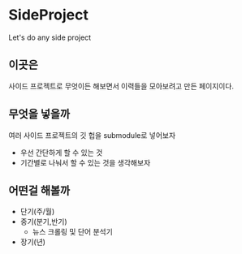 # SideProject
Let's do any side project


## 이곳은
사이드 프로젝트로 무엇이든 해보면서 이력들을 모아보려고 만든 페이지이다.

## 무엇을 넣을까
여러 사이드 프로젝트의 깃 헙을 submodule로 넣어보자
- 우선 간단하게 할 수 있는 것
- 기간별로 나눠서 할 수 있는 것을 생각해보자


## 어떤걸 해볼까
- 단기(주/월)
- 중기(분기,반기)
  - 뉴스 크롤링 및 단어 분석기
- 장기(년) 
